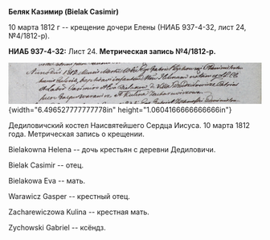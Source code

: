 **Беляк Казимир (Bielak Casimir)**

10 марта 1812 г -- крещение дочери Елены (НИАБ 937-4-32, лист 24,
№4/1812-р).

**НИАБ 937-4-32:** Лист 24. **Метрическая запись №4/1812-р.**

![](./media/03b1e3874d9c6978e1029cc86f2f14c8540bb7d3.png){width="6.496527777777778in"
height="1.0604166666666666in"}

Дедиловичский костел Наисвятейшего Сердца Иисуса. 10 марта 1812 года.
Метрическая запись о крещении.

Bielakowna Helena -- дочь крестьян с деревни Дедиловичи.

Bielak Casimir -- отец.

Bielakowa Eva -- мать.

Warawicz Gasper -- крестный отец.

Zacharewiczowa Kulina -- крестная мать.

Zychowski Gabriel -- ксёндз.
